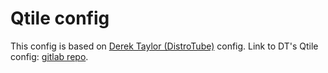# Qtile config
This config is based on [Derek Taylor (DistroTube)](https://distrotube.com) config.
Link to DT's Qtile config: [gitlab repo](https://gitlab.com/dwt1/dotfiles/-/tree/master/.config/qtile).

